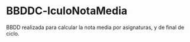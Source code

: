 # BBDDC-lculoNotaMedia
BBDD realizada para calcular la nota media por asignaturas, y de final de ciclo.
